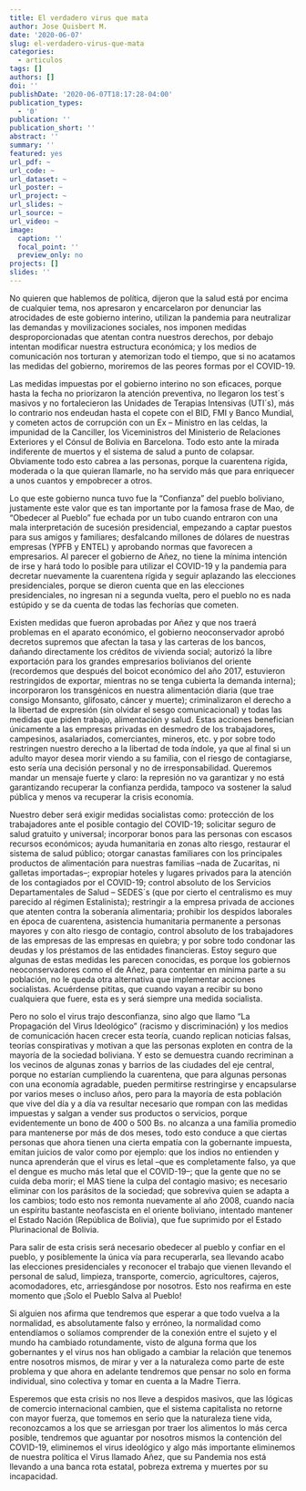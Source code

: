 ```yaml
---
title: El verdadero virus que mata
author: Jose Quisbert M.
date: '2020-06-07'
slug: el-verdadero-virus-que-mata
categories:
  - articulos
tags: []
authors: []
doi: ''
publishDate: '2020-06-07T18:17:28-04:00'
publication_types:
  - '0'
publication: ''
publication_short: ''
abstract: ''
summary: ''
featured: yes
url_pdf: ~
url_code: ~
url_dataset: ~
url_poster: ~
url_project: ~
url_slides: ~
url_source: ~
url_video: ~
image:
  caption: ''
  focal_point: ''
  preview_only: no
projects: []
slides: ''
---
```


No quieren que hablemos de política, dijeron que la salud está por encima de cualquier tema, nos apresaron y encarcelaron por denunciar las atrocidades de este gobierno interino, utilizan la pandemia para neutralizar las demandas y movilizaciones sociales, nos imponen medidas desproporcionadas que atentan contra nuestros derechos, por debajo intentan modificar nuestra estructura económica; y los medios de comunicación nos torturan y atemorizan todo el tiempo, que si no acatamos las medidas del gobierno, moriremos de las peores formas por el COVID-19.

Las medidas impuestas por el gobierno interino no son eficaces, porque hasta la fecha no priorizaron la atención preventiva, no llegaron los test´s masivos y no fortalecieron las Unidades de Terapias Intensivas (UTI´s), más lo contrario nos endeudan hasta el copete con el BID, FMI y Banco Mundial, y cometen actos de corrupción con un Ex – Ministro en las celdas, la impunidad de la Canciller, los Viceministros del Ministerio de Relaciones Exteriores y el Cónsul de Bolivia en Barcelona. Todo esto ante la mirada indiferente de muertos y el sistema de salud a punto de colapsar. Obviamente todo esto cabrea a las personas, porque la cuarentena rígida, moderada o la que quieran llamarle, no ha servido más que para enriquecer a unos cuantos y empobrecer a otros.

Lo que este gobierno nunca tuvo fue la “Confianza” del pueblo boliviano, justamente este valor que es tan importante por la famosa frase de Mao, de “Obedecer al Pueblo” fue echada por un tubo cuando entraron con una mala interpretación de sucesión presidencial, empezando a captar puestos para sus amigos y familiares; desfalcando millones de dólares de nuestras empresas (YPFB y ENTEL) y aprobando normas que favorecen a empresarios. Al parecer el gobierno de Añez, no tiene la mínima intención de irse y hará todo lo posible para utilizar el COVID-19 y la pandemia para decretar nuevamente la cuarentena rígida y seguir aplazando las elecciones presidenciales, porque se dieron cuenta que en las elecciones presidenciales, no ingresan ni a segunda vuelta, pero el pueblo no es nada estúpido y se da cuenta de todas las fechorías que cometen.

Existen medidas que fueron aprobadas por Añez y que nos traerá problemas en el aparato económico, el gobierno neoconservador aprobó decretos supremos que afectan la tasa y las carteras de los bancos, dañando directamente los créditos de vivienda social; autorizó la libre exportación para los grandes empresarios bolivianos del oriente (recordemos que después del boicot económico del año 2017, estuvieron restringidos de exportar, mientras no se tenga cubierta la demanda interna); incorporaron los transgénicos en nuestra alimentación diaria (que trae consigo Monsanto, glifosato, cáncer y muerte); criminalizaron el derecho a la libertad de expresión (sin olvidar el sesgo comunicacional) y todas las medidas que piden trabajo, alimentación y salud. Estas acciones benefician únicamente a las empresas privadas en desmedro de los trabajadores, campesinos, asalariados, comerciantes, mineros, etc. y por sobre todo restringen nuestro derecho a la libertad de toda índole, ya que al final si un adulto mayor desea morir viendo a su familia, con el riesgo de contagiarse, esto sería una decisión personal y no de irresponsabilidad. Queremos mandar un mensaje fuerte y claro: la represión no va garantizar y no está garantizando recuperar la confianza perdida, tampoco va sostener la salud pública y menos va recuperar la crisis economía.

Nuestro deber será exigir medidas socialistas como: protección de los trabajadores ante el posible contagio del COVID-19; solicitar seguro de salud gratuito y universal; incorporar bonos para las personas con escasos recursos económicos; ayuda humanitaria en zonas alto riesgo, restaurar el sistema de salud público; otorgar canastas familiares con los principales productos de alimentación para nuestras familias –nada de Zucaritas, ni galletas importadas–; expropiar hoteles y lugares privados para la atención de los contagiados por el COVID-19; control absoluto de los Servicios Departamentales de Salud – SEDES´s (que por cierto el centralismo es muy parecido al régimen Estalinista); restringir a la empresa privada de acciones que atenten contra la soberanía alimentaria; prohibir los despidos laborales en época de cuarentena, asistencia humanitaria permanente a personas mayores y con alto riesgo de contagio, control absoluto de los trabajadores de las empresas de las empresas en quiebra; y por sobre todo condonar las deudas y los préstamos de las entidades financieras. Estoy seguro que algunas de estas medidas les parecen conocidas, es porque los gobiernos neoconservadores como el de Añez, para contentar en mínima parte a su población, no le queda otra alternativa que implementar acciones socialistas. Acuérdense pititas, que cuando vayan a recibir su bono cualquiera que fuere, esta es y será siempre una medida socialista.

Pero no solo el virus trajo desconfianza, sino algo que llamo “La Propagación del Virus Ideológico” (racismo y discriminación) y los medios de comunicación hacen crecer esta teoría, cuando replican noticias falsas, teorías conspirativas y motivan a que las personas exploten en contra de la mayoría de la sociedad boliviana. Y esto se demuestra cuando recriminan a los vecinos de algunas zonas y barrios de las ciudades del eje central, porque no estarían cumpliendo la cuarentena, que para algunas personas con una economía agradable, pueden permitirse restringirse y encapsularse por varios meses o incluso años, pero para la mayoría de esta población que vive del día y a día va resultar necesario que rompan con las medidas impuestas y salgan a vender sus productos o servicios, porque evidentemente un bono de 400 o 500 Bs. no alcanza a una familia promedio para mantenerse por más de dos meses, todo esto conduce a que ciertas personas que ahora tienen una cierta empatía con la gobernante impuesta, emitan juicios de valor como por ejemplo: que los indios no entienden y nunca aprenderán que el virus es letal –que es completamente falso, ya que el dengue es mucho más letal que el COVID-19–; que la gente que no se cuida deba morir; el MAS tiene la culpa del contagio masivo; es necesario eliminar con los parásitos de la sociedad; que sobreviva quien se adapta a los cambios; todo esto nos remonta nuevamente al año 2008, cuando nacía un espíritu bastante neofascista en el oriente boliviano, intentado mantener el Estado Nación (República de Bolivia), que fue suprimido por el Estado Plurinacional de Bolivia.

Para salir de esta crisis será necesario obedecer al pueblo y confiar en el pueblo, y posiblemente la única vía para recuperarla, sea llevando acabo las elecciones presidenciales y reconocer el trabajo que vienen llevando el personal de salud, limpieza, transporte, comercio, agricultores, cajeros, acomodadores, etc, arriesgándose por nosotros. Esto nos reafirma en este momento que ¡Solo el Pueblo Salva al Pueblo!

Si alguien nos afirma que tendremos que esperar a que todo vuelva a la normalidad, es absolutamente falso y erróneo, la normalidad como entendíamos o solíamos comprender de la conexión entre el sujeto y el mundo ha cambiado rotundamente, visto de alguna forma que los gobernantes y el virus nos han obligado a cambiar la relación que tenemos entre nosotros mismos, de mirar y ver a la naturaleza como parte de este problema y que ahora en adelante tendremos que pensar no solo en forma individual, sino colectiva y tomar en cuenta a la Madre Tierra.

Esperemos que esta crisis no nos lleve a despidos masivos, que las lógicas de comercio internacional cambien, que el sistema capitalista no retorne con mayor fuerza, que tomemos en serio que la naturaleza tiene vida, reconozcamos a los que se arriesgan por traer los alimentos lo más cerca posible, tendremos que aguantar por nosotros mismos la contención del COVID-19, eliminemos el virus ideológico y algo más importante eliminemos de nuestra política el Virus llamado Añez, que su Pandemia nos está llevando a una banca rota estatal, pobreza extrema y muertes por su incapacidad.
